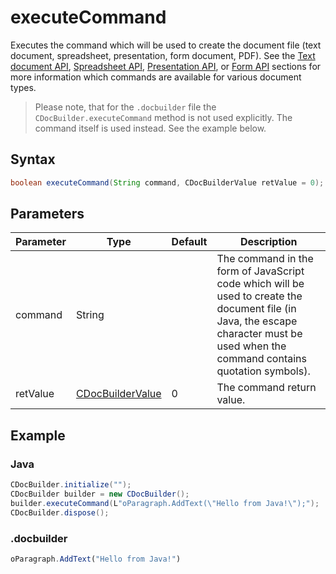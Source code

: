 # executeCommand

Executes the command which will be used to create the document file (text document, spreadsheet, presentation, form document, PDF). See the [Text document API](../../../../Office%20API/Usage%20API/Text%20Document%20API/Text%20Document%20API.md), [Spreadsheet API](../../../../Office%20API/Usage%20API/Spreadsheet%20API/Spreadsheet%20API.md), [Presentation API](../../../../Office%20API/Usage%20API/Presentation%20API/Presentation%20API.md), or [Form API](../../../../Office%20API/Usage%20API/Form%20API/Form%20API.md) sections for more information which commands are available for various document types.

> Please note, that for the `.docbuilder` file the `CDocBuilder.executeCommand` method is not used explicitly. The command itself is used instead. See the example below.

## Syntax

```java
boolean executeCommand(String command, CDocBuilderValue retValue = 0);
```

## Parameters

| Parameter | Type                                                        | Default | Description                                                                                                                                                                         |
| --------- | ----------------------------------------------------------- | ------- | ----------------------------------------------------------------------------------------------------------------------------------------------------------------------------------- |
| command   | String                                                      |         | The command in the form of JavaScript code which will be used to create the document file (in Java, the escape character must be used when the command contains quotation symbols). |
| retValue  | [CDocBuilderValue](../CDocBuilderValue/CDocBuilderValue.md) | 0       | The command return value.                                                                                                                                                           |

## Example

### Java

``` java
CDocBuilder.initialize("");
CDocBuilder builder = new CDocBuilder();
builder.executeCommand(L"oParagraph.AddText(\"Hello from Java!\");");
CDocBuilder.dispose();
```

### .docbuilder

``` ts
oParagraph.AddText("Hello from Java!")
```
